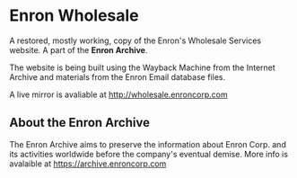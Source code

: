 
# Enron Wholesale

A restored, mostly working, copy of the Enron's Wholesale Services website. A part of the **Enron Archive**.

The website is being built using the Wayback Machine from the Internet Archive and materials from the Enron Email database files.

A live mirror is avaliable at http://wholesale.enroncorp.com

## About the Enron Archive
The Enron Archive aims to preserve the information about Enron Corp. and its activities worldwide before the company's eventual demise. More info is avalaible at https://archive.enroncorp.com


